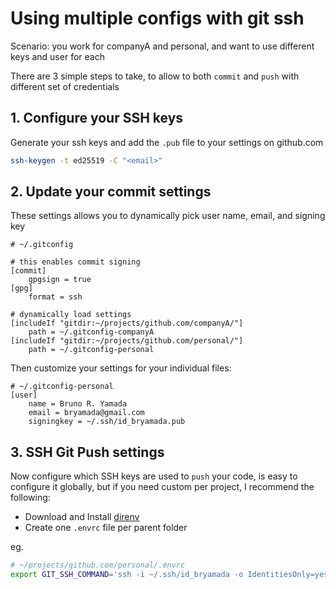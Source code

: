 # Using multiple configs with git ssh

Scenario: you work for companyA and personal, and want to use different keys and user for each

There are 3 simple steps to take, to allow to both `commit` and `push` with different set of credentials

## 1. Configure your SSH keys

Generate your ssh keys and add the `.pub` file to your settings on github.com
```bash
ssh-keygen -t ed25519 -C "<email>"
```

## 2. Update your commit settings

These settings allows you to dynamically pick user name, email, and signing key
```gitconfig
# ~/.gitconfig

# this enables commit signing
[commit]
	gpgsign = true
[gpg]
	format = ssh

# dynamically load settings
[includeIf "gitdir:~/projects/github.com/companyA/"]
    path = ~/.gitconfig-companyA
[includeIf "gitdir:~/projects/github.com/personal/"]
    path = ~/.gitconfig-personal
```

Then customize your settings for your individual files:

```gitconfig
# ~/.gitconfig-personal
[user]
	name = Bruno R. Yamada
	email = bryamada@gmail.com
	signingkey = ~/.ssh/id_bryamada.pub
```

## 3. SSH Git Push settings

Now configure which SSH keys are used to `push` your code, is easy to configure it globally, but if you need custom per project, I recommend the following:

- Download and Install [direnv](https://github.com/direnv/direnv)
- Create one `.envrc` file per parent folder

eg.
```bash
# ~/projects/github.com/personal/.envrc
export GIT_SSH_COMMAND='ssh -i ~/.ssh/id_bryamada -o IdentitiesOnly=yes'
```

